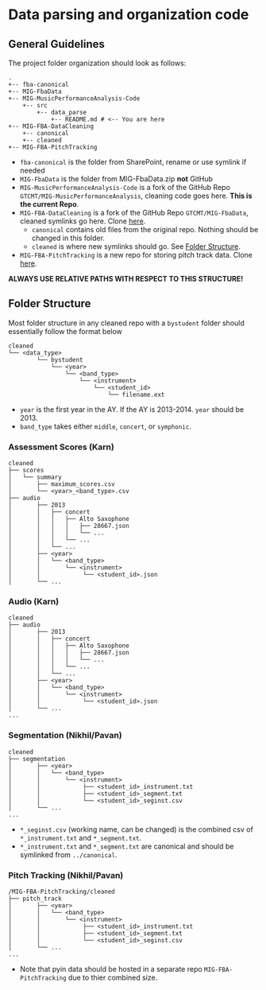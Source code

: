 # Data parsing and organization code

## General Guidelines

The project folder organization should look as follows:
```
.
+-- fba-canonical  
+-- MIG-FbaData    
+-- MIG-MusicPerformanceAnalysis-Code  
    +-- src
        +-- data_parse
            +-- README.md # <-- You are here
+-- MIG-FBA-DataCleaning   
    +-- canonical
    +-- cleaned           
+-- MIG-FBA-PitchTracking              
```

- `fba-canonical` is the folder from SharePoint, rename or use symlink if needed
- `MIG-FbaData` is the folder from MIG-FbaData.zip **not** GitHub
- `MIG-MusicPerformanceAnalysis-Code` is a fork of the GitHub Repo `GTCMT/MIG-MusicPerformanceAnalysis`, cleaning code goes here. **This is the current Repo**.
- `MIG-FBA-DataCleaning` is a fork of the GitHub Repo `GTCMT/MIG-FbaData`, cleaned symlinks go here. Clone [here](https://github.com/FBA-Janitor/MIG-FBA-Data-Cleaning).
    - `canonical` contains old files from the original repo. Nothing should be changed in this folder.
    - `cleaned` is where new symlinks should go. See [Folder Structure](#folder-structure).
- `MIG-FBA-PitchTracking` is a new repo for storing pitch track data. Clone [here](https://github.com/FBA-Janitor/MIG-FBA-PitchTracking).

**ALWAYS USE RELATIVE PATHS WITH RESPECT TO THIS STRUCTURE!**



## Folder Structure

Most folder structure in any cleaned repo with a `bystudent` folder should essentially follow the format below
```
cleaned
└── <data_type>
        └── bystudent
            └── <year>
                └── <band_type>
                    └── <instrument>
                        └── <student_id>
                            └── filename.ext
```

- `year` is the first year in the AY. If the AY is 2013-2014. `year` should be 2013.
- `band_type` takes either `middle`, `concert`, or `symphonic`.

### Assessment Scores (Karn)

```
cleaned
├── scores
│   └── summary
│       ├── maximum_scores.csv
│       └── <year>_<band_type>.csv
├── audio
│       ├── 2013  
│       │   ├── concert
│       │   │   ├── Alto Saxophone
│       │   │   │   ├── 28667.json
│       │   │   │   └── ...
│       │   │   └── ...
│       │   └── ...
│       ├── <year>
│       │   └── <band_type>
│       │       └── <instrument>
│       │            └── <student_id>.json
│       └── ...
```

### Audio (Karn)

```
cleaned
├── audio
│       ├── 2013  
│       │   ├── concert
│       │   │   ├── Alto Saxophone
│       │   │   │   ├── 28667.json
│       │   │   │   └── ...
│       │   │   └── ...
│       │   └── ...
│       ├── <year>
│       │   └── <band_type>
│       │       └── <instrument>
│       │            └── <student_id>.json
│       └── ...
...
```


### Segmentation (Nikhil/Pavan)
```
cleaned
├── segmentation
│       ├── <year>
│       │   └── <band_type>
│       │       └── <instrument>
│       │            ├── <student_id>_instrument.txt
│       │            ├── <student_id>_segment.txt
│       │            └── <student_id>_seginst.csv
│       └── ...
...
```

- `*_seginst.csv` (working name, can be changed) is the combined csv of `*_instrument.txt` and `*_segment.txt`.
- `*_instrument.txt` and `*_segment.txt` are canonical and should be symlinked from `../canonical`.

### Pitch Tracking (Nikhil/Pavan)
```
/MIG-FBA-PitchTracking/cleaned
├── pitch_track
│       ├── <year>
│       │   └── <band_type>
│       │       └── <instrument>
│       │            ├── <student_id>_instrument.txt
│       │            ├── <student_id>_segment.txt
│       │            └── <student_id>_seginst.csv
│       └── ...
...
```

- Note that pyin data should be hosted in a separate repo `MIG-FBA-PitchTracking` due to thier combined size.